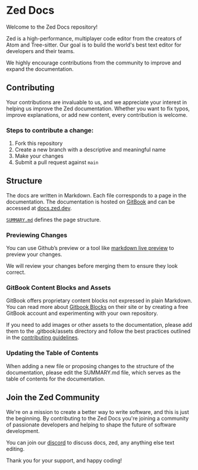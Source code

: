 # Zed Docs
Welcome to the Zed Docs repository!

Zed is a high-performance, multiplayer code editor from the creators of Atom and Tree-sitter. Our goal is to build the world's best text editor for developers and their teams.

We highly encourage contributions from the community to improve and expand the documentation.

## Contributing
Your contributions are invaluable to us, and we appreciate your interest in helping us improve the Zed documentation. Whether you want to fix typos, improve explanations, or add new content, every contribution is welcome.

### Steps to contribute a change:

1. Fork this repository
2. Create a new branch with a descriptive and meaningful name
3. Make your changes
4. Submit a pull request against `main`

## Structure
The docs are written in Markdown. Each file corresponds to a page in the documentation. The documentation is hosted on [GitBook](https://www.gitbook.com/) and can be accessed at [docs.zed.dev](https://docs.zed.dev/general/readme).

[`SUMMARY.md`](https://github.com/zed-industries/docs/blob/main/SUMMARY.md) defines the page structure.

### Previewing Changes

You can use Github’s preview or a tool like [markdown live preview](https://markdownlivepreview.com/) to preview your changes.

We will review your changes before merging them to ensure they look correct.

### GitBook Content Blocks and Assets
GitBook offers proprietary content blocks not expressed in plain Markdown. You can read more about [Gitbook Blocks](https://docs.gitbook.com/content-creation/blocks) on their site or by creating a free GitBook account and experimenting with your own repository.

If you need to add images or other assets to the documentation, please add them to the .gitbook/assets directory and follow the best practices outlined in the [contributing guidelines](https://github.com/zed-industries/docs/blob/main/CONTRIBUTING.md).

### Updating the Table of Contents
When adding a new file or proposing changes to the structure of the documentation, please edit the SUMMARY.md file, which serves as the table of contents for the documentation.

## Join the Zed Community
We're on a mission to create a better way to write software, and this is just the beginning. By contributing to the Zed Docs you're joining a community of passionate developers and helping to shape the future of software development.

You can join our [discord](https://discord.gg/SSD9eJrn6s) to discuss docs, zed, any anything else text editing.

Thank you for your support, and happy coding!
